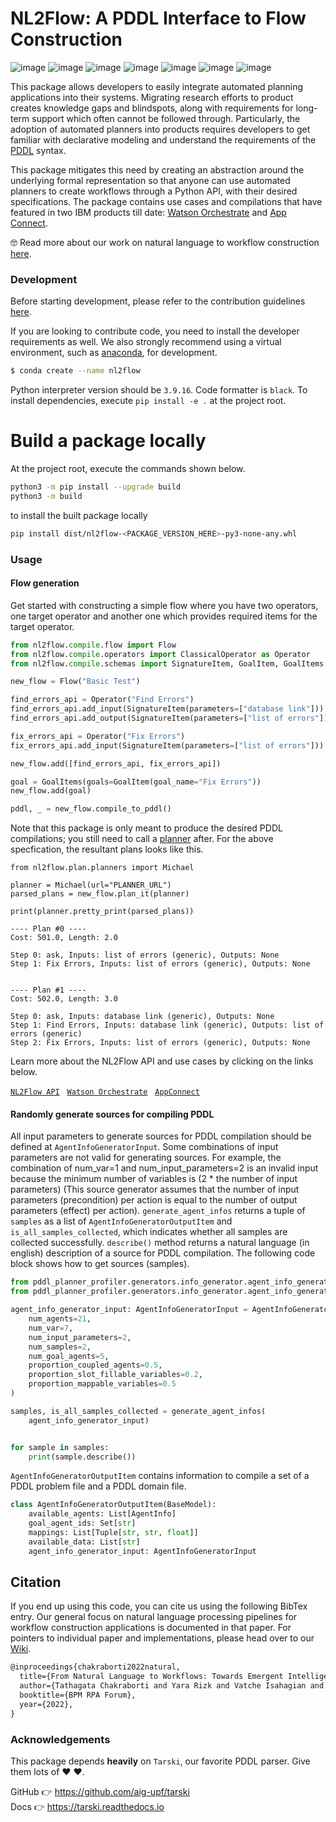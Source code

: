 # NL2Flow: A PDDL Interface to Flow Construction

![image](https://img.shields.io/badge/python-3.8-darkblue)
![image](https://img.shields.io/badge/tarski-0.8.2-blue)
![image](https://img.shields.io/badge/code%20style-black-black)
![image](https://img.shields.io/badge/linting-pylint-yellow)
![image](https://img.shields.io/badge/linting-flake8-yellow)
![image](https://img.shields.io/badge/typing-mypy-orange)
![image](https://img.shields.io/badge/tests-passing-brightgreen)

This package allows developers to easily integrate automated planning applications into their systems. Migrating research efforts to product creates knowledge gaps and blindspots, along with requirements for long-term support which often cannot be followed through. Particularly, the adoption of automated planners into products requires developers to get familiar with declarative modeling and understand the requirements of the [PDDL](https://en.wikipedia.org/wiki/Planning_Domain_Definition_Language) syntax. 

This package mitigates this need by creating an abstraction around the underlying formal representation so that anyone can use automated planners to create workflows through a Python API, with their desired specifications. The package contains use cases and compilations that have featured in two IBM products till date: [Watson Orchestrate](https://www.ibm.com/products/watson-orchestrate) and [App Connect](https://www.ibm.com/cloud/app-connect). 

&#129299; Read more about our work on natural language to workflow construction [here](https://link.springer.com/chapter/10.1007/978-3-031-16168-1_8).


### Development

Before starting development, please refer to the contribution 
guidelines [here](CONTRIBUTING.md).

If you are looking to contribute code, you need to install the developer requirements as well. 
We also strongly recommend using a virtual environment, such 
as [anaconda](https://www.anaconda.com/), for development.

```bash
$ conda create --name nl2flow
```

Python interpreter version should be `3.9.16`. Code formatter is `black`.
To install dependencies, execute `pip install -e .` at the project root.



# Build a package locally

At the project root, execute the commands shown below.

```bash
python3 -m pip install --upgrade build
python3 -m build
```

to install the built package locally

```bash
pip install dist/nl2flow-<PACKAGE_VERSION_HERE>-py3-none-any.whl
```

### Usage

#### Flow generation

Get started with constructing a simple flow where you have two operators, one target operator and another one which provides required items for the target operator.

```python
from nl2flow.compile.flow import Flow
from nl2flow.compile.operators import ClassicalOperator as Operator
from nl2flow.compile.schemas import SignatureItem, GoalItem, GoalItems

new_flow = Flow("Basic Test")

find_errors_api = Operator("Find Errors")
find_errors_api.add_input(SignatureItem(parameters=["database link"]))
find_errors_api.add_output(SignatureItem(parameters=["list of errors"]))

fix_errors_api = Operator("Fix Errors")
fix_errors_api.add_input(SignatureItem(parameters=["list of errors"]))

new_flow.add([find_errors_api, fix_errors_api])

goal = GoalItems(goals=GoalItem(goal_name="Fix Errors"))
new_flow.add(goal)

pddl, _ = new_flow.compile_to_pddl()
```

Note that this package is only meant to produce the desired PDDL compilations; you still need to call a [planner](nl2flow/plan) after.
For the above specfication, the resultant plans looks like this. 

```
from nl2flow.plan.planners import Michael

planner = Michael(url="PLANNER_URL")
parsed_plans = new_flow.plan_it(planner)

print(planner.pretty_print(parsed_plans))
```

```commadline
---- Plan #0 ----
Cost: 501.0, Length: 2.0

Step 0: ask, Inputs: list of errors (generic), Outputs: None
Step 1: Fix Errors, Inputs: list of errors (generic), Outputs: None


---- Plan #1 ----
Cost: 502.0, Length: 3.0

Step 0: ask, Inputs: database link (generic), Outputs: None
Step 1: Find Errors, Inputs: database link (generic), Outputs: list of errors (generic)
Step 2: Fix Errors, Inputs: list of errors (generic), Outputs: None
```

Learn more about the NL2Flow API and use cases by clicking on the links below. 

[`NL2Flow API`](https://github.ibm.com/aicl/nl2flow/wiki/NL2Flow-API) &nbsp;
[`Watson Orchestrate`](https://github.ibm.com/aicl/nl2flow/wiki/Watson-Orchestrate) &nbsp;
[`AppConnect`](https://github.ibm.com/aicl/nl2flow/wiki/AppConnect) 


#### Randomly generate sources for compiling PDDL

All input parameters to generate sources for PDDL compilation should be defined at `AgentInfoGeneratorInput`. Some combinations of input parameters are not valid for generating sources. For example, the combination of num_var=1 and num_input_parameters=2 is an invalid input because the minimum number of variables is (2 * the number of input parameters) (This source generator assumes that the number of input parameters (precondition) per action is equal to the number of output parameters (effect) per action). `generate_agent_infos` returns a tuple of `samples` as a list of `AgentInfoGeneratorOutputItem` and `is_all_samples_collected`, which indicates whether all samples are collected successfully. `describe()` method returns a natural language (in english) description of a source for PDDL compilation. The following code block shows how to get sources (samples).

```python
from pddl_planner_profiler.generators.info_generator.agent_info_generator import generate_agent_infos
from pddl_planner_profiler.generators.info_generator.agent_info_generator.generator_data_type import AgentInfoGeneratorInput

agent_info_generator_input: AgentInfoGeneratorInput = AgentInfoGeneratorInput(
    num_agents=21,
    num_var=7,
    num_input_parameters=2,
    num_samples=2,
    num_goal_agents=5,
    proportion_coupled_agents=0.5,
    proportion_slot_fillable_variables=0.2,
    proportion_mappable_variables=0.5
)

samples, is_all_samples_collected = generate_agent_infos(
    agent_info_generator_input)


for sample in samples:
    print(sample.describe())
```

`AgentInfoGeneratorOutputItem` contains information to compile a set of a PDDL problem file and a PDDL domain file. 

```python
class AgentInfoGeneratorOutputItem(BaseModel):
    available_agents: List[AgentInfo]
    goal_agent_ids: Set[str]
    mappings: List[Tuple[str, str, float]]
    available_data: List[str]
    agent_info_generator_input: AgentInfoGeneratorInput
```

## Citation

If you end up using this code, you can cite us using the following BibTex entry. Our general focus on natural language processing pipelines for workflow construction applications is documented in that paper. For pointers to individual paper and implementations, please head over to our [Wiki](https://github.ibm.com/aicl/nl2flow/wiki). 

```latex
@inproceedings{chakraborti2022natural,
  title={From Natural Language to Workflows: Towards Emergent Intelligence in Robotic Process Automation},
  author={Tathagata Chakraborti and Yara Rizk and Vatche Isahagian and Burak Aksar and Francesco Fuggitti},
  booktitle={BPM RPA Forum},
  year={2022},
}
```

### Acknowledgements

This package depends **heavily** on `Tarski`, our favorite PDDL parser. Give them lots of &#9829; &#9829;. 

GitHub &#128073; https://github.com/aig-upf/tarski  
Docs &#128073; https://tarski.readthedocs.io
